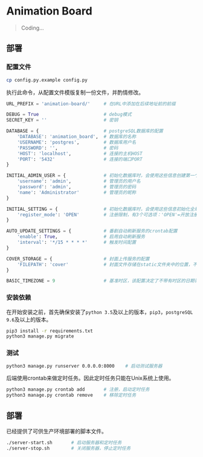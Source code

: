 # Animation Board
> Coding...

## 部署
### 配置文件
```bash
cp config.py.example config.py
```
执行此命令，从配置文件模版复制一份文件，并酌情修改。
```python
URL_PREFIX = 'animation-board/'     # 在URL中添加在后续地址前的前缀

DEBUG = True                        # debug模式
SECRET_KEY = ''                     # 密钥

DATABASE = {                        # postgreSQL数据库的配置
    'DATABASE': 'animation_board',  # 数据库的名称
    'USERNAME': 'postgres',         # 数据库用户名
    'PASSWORD': '',                 # 密码
    'HOST': 'localhost',            # 连接的主机HOST
    'PORT': '5432'                  # 连接的端口PORT
}

INITIAL_ADMIN_USER = {              # 初始化数据库时，会使用这些信息创建第一个超级管理员
    'username': 'admin',            # 管理员的用户名
    'password': 'admin',            # 管理员的密码
    'name': 'Administrator'         # 管理员的昵称
}

INITIAL_SETTING = {                 # 初始化数据库时，会使用这些信息初始化全局设置
    'register_mode': 'OPEN'         # 注册限制，有3个可选项：'OPEN'=开放注册, 'ONLY_CODE'=只允许注册码, 'CLOSE'=关闭注册
}

AUTO_UPDATE_SETTINGS = {            # 番剧自动刷新服务的crontab配置
    'enable': True,                 # 启用自动刷新服务
    'interval': '*/15 * * * *'      # 触发时间配置
}

COVER_STORAGE = {                   # 封面上传服务的配置
    'FILEPATH': 'cover'             # 封面文件存储在static文件夹中的位置，不建议对此进行修改
}

BASIC_TIMEZONE = 9                  # 基准时区，该配置决定了不带有时区的日期计算视作哪个时区的日期。由于使用性质，默认配置为东京时区
```
### 安装依赖
在开始安装之前，首先确保安装了`python 3.5`及以上的版本，`pip3`，`postgreSQL 9.6`及以上的版本。  
```bash
pip3 install -r requirements.txt
python3 manage.py migrate
```
### 测试
```bash
python3 manage.py runserver 0.0.0.0:8000    # 启动测试服务器
```
后端使用crontab来做定时任务。因此定时任务只能在Unix系统上使用。
```bash
python3 manage.py crontab add       # 注册，启动定时任务
python3 manage.py crontab remove    # 移除定时任务
```
## 部署
已经提供了可供生产环境部署的脚本文件。
```bash
./server-start.sh       # 启动服务器和定时任务
./server-stop.sh        # 关闭服务器，停止定时任务
```